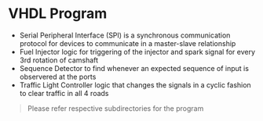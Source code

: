 # VHDL Program
- Serial Peripheral Interface (SPI) is a synchronous communication protocol for devices to communicate in a master-slave relationship
- Fuel Injector logic for triggering of the injector and spark signal for every 3rd rotation of camshaft
- Sequence Detector to find whenever an expected sequence of input is observered at the ports
- Traffic Light Controller logic that changes the signals in a cyclic fashion to clear traffic in all 4 roads

> Please refer respective subdirectories for the program
